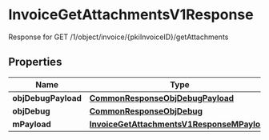 

# InvoiceGetAttachmentsV1Response

Response for GET /1/object/invoice/{pkiInvoiceID}/getAttachments

## Properties

| Name | Type | Description | Notes |
|------------ | ------------- | ------------- | -------------|
|**objDebugPayload** | [**CommonResponseObjDebugPayload**](CommonResponseObjDebugPayload.md) |  |  |
|**objDebug** | [**CommonResponseObjDebug**](CommonResponseObjDebug.md) |  |  [optional] |
|**mPayload** | [**InvoiceGetAttachmentsV1ResponseMPayload**](InvoiceGetAttachmentsV1ResponseMPayload.md) |  |  |



